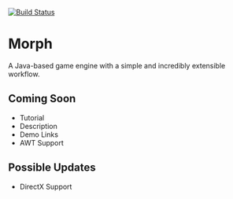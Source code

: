 [![Build Status](https://travis-ci.org/TheFallOfRapture/Morph.svg)](https://travis-ci.org/TheFallOfRapture/Morph)
# Morph

A Java-based game engine with a simple and incredibly extensible workflow.

## Coming Soon
- Tutorial
- Description
- Demo Links
- AWT Support

## Possible Updates
- DirectX Support
